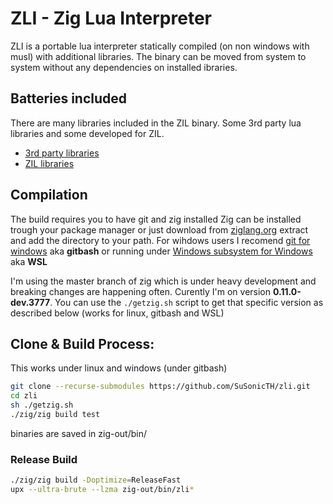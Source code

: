 # ZLI - Zig Lua Interpreter

ZLI is a portable lua interpreter statically compiled (on non windows with musl) with additional libraries.
The binary can be moved from system to system without any dependencies on installed ibraries.

## Batteries included
There are many libraries included in the ZIL binary. Some 3rd party lua libraries and some developed for ZIL.

* [3rd party libraries](https://github.com/SuSonicTH/fullmoon/src/lib/README.md)
* [ZIL libraries](https://github.com/SuSonicTH/fullmoon/src/README.md)

## Compilation
The build requires you to have git and zig installed
Zig can be installed trough your package manager or just download from [ziglang.org](https://ziglang.org/download/) extract and add the directory to your path.
For wihdows users I recomend [git for windows](https://gitforwindows.org/) aka **gitbash** or running under [Windows subsystem for Windows](https://learn.microsoft.com/en-us/windows/wsl/install]) aka **WSL**

I'm using the master branch of zig which is under heavy development and breaking changes are happening often. 
Curently I'm on version **0.11.0-dev.3777**.
You can use the `./getzig.sh` script to get that specific version as described below (works for linux, gitbash and WSL)

## Clone & Build Process:
This works under linux and windows (under gitbash)
```bash
git clone --recurse-submodules https://github.com/SuSonicTH/zli.git
cd zli
sh ./getzig.sh
./zig/zig build test
```
binaries are saved in zig-out/bin/

### Release Build
```bash
./zig/zig build -Doptimize=ReleaseFast
upx --ultra-brute --lzma zig-out/bin/zli*
```
